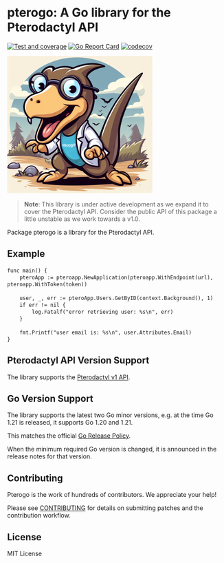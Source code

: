 # pterogo: A Go library for the Pterodactyl API

[![Test and coverage](https://github.com/elasthicc/pterodactyl-go/actions/workflows/codeql-analysis.yml/badge.svg?branch=main)](https://github.com/elasthicc/pterodactyl-go/actions/workflows/codeql-analysis.yml)
[![Go Report Card](https://goreportcard.com/badge/github.com/elasthicc/pterodactyl-go)](https://goreportcard.com/report/github.com/elasthicc/pterodactyl-go)
[![codecov](https://codecov.io/gh/elasthicc/pterodactyl-go/graph/badge.svg?token=EIHRXJ7TYJ)](https://codecov.io/gh/elasthicc/pterodactyl-go)


![pterogo-maskot](media/pterogo_maskot.png)


> **Note**: This library is under active development as we expand it to cover
> the Pterodactyl API. Consider the public API of this package a little
> unstable as we work towards a v1.0.

Package pterogo is a library for the Pterodactyl API.

## Example

```golang
func main() {
	pteroApp := pteroapp.NewApplication(pteroapp.WithEndpoint(url), pteroapp.WithToken(token))

	user, _, err := pteroApp.Users.GetByID(context.Background(), 1)
	if err != nil {
		log.Fatalf("error retrieving user: %s\n", err)
	}

	fmt.Printf("user email is: %s\n", user.Attributes.Email)
}
```

## Pterodactyl API Version Support

The library supports the [Pterodactyl v1 API](https://dashflo.net/docs/api/pterodactyl/v1/).

## Go Version Support

The library supports the latest two Go minor versions, e.g. at the time Go 1.21 is released, it supports Go 1.20 and 1.21.

This matches the official [Go Release Policy](https://go.dev/doc/devel/release#policy).

When the minimum required Go version is changed, it is announced in the release notes for that version.


## Contributing

Pterogo is the work of hundreds of contributors. We appreciate your help!

Please see [CONTRIBUTING](CONTRIBUTING.md) for details on submitting patches and the contribution workflow.

## License
MIT License